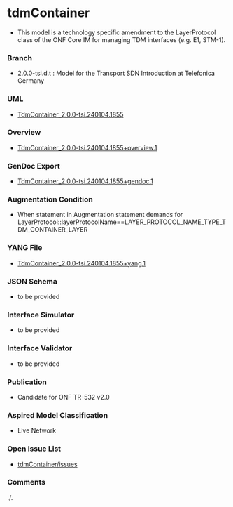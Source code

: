 # tdmContainer
- This model is a technology specific amendment to the LayerProtocol class of the ONF Core IM for managing TDM interfaces (e.g. E1, STM-1).

### Branch
- 2.0.0-tsi.d.t : Model for the Transport SDN Introduction at Telefonica Germany

### UML
- [TdmContainer_2.0.0-tsi.240104.1855](./TdmContainer_2.0.0-tsi.240104.1855.zip)

### Overview 
- [TdmContainer_2.0.0-tsi.240104.1855+overview.1](./TdmContainer_2.0.0-tsi.240104.1855+overview.1.png)

### GenDoc Export
- [TdmContainer_2.0.0-tsi.240104.1855+gendoc.1](./TdmContainer_2.0.0-tsi.240104.1855+gendoc.1.docx)

### Augmentation Condition
- When statement in Augmentation statement demands for LayerProtocol::layerProtocolName==LAYER_PROTOCOL_NAME_TYPE_TDM_CONTAINER_LAYER

### YANG File
- [TdmContainer_2.0.0-tsi.240104.1855+yang.1](./TdmContainer_2.0.0-tsi.240104.1855+yang.1.zip)

### JSON Schema
- to be provided

### Interface Simulator
- to be provided

### Interface Validator
- to be provided

### Publication
- Candidate for ONF TR-532 v2.0

### Aspired Model Classification
- Live Network

### Open Issue List
- [tdmContainer/issues](../../issues)

### Comments
./.
